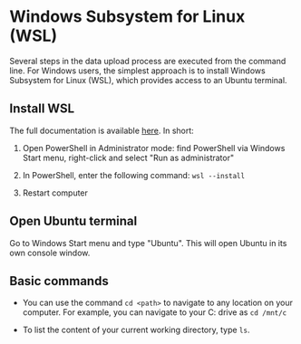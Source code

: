 # Windows Subsystem for Linux (WSL)

Several steps in the data upload process are executed from the command line. For Windows users, the simplest approach is to install Windows Subsystem for Linux (WSL), which provides access to an Ubuntu terminal.

## Install WSL

The full documentation is available
[here](https://learn.microsoft.com/en-us/windows/wsl/install). In short:

1.  Open PowerShell in Administrator mode: find PowerShell via Windows Start menu, right-click and select "Run as administrator"

2.  In PowerShell, enter the following command: `wsl --install`

3.  Restart computer

## Open Ubuntu terminal

Go to Windows Start menu and type "Ubuntu". This will open Ubuntu in its own console window.

## Basic commands

-   You can use the command `cd <path>` to navigate to any location on your computer. For example, you can navigate to your C: drive as `cd /mnt/c`

-   To list the content of your current working directory, type `ls`.
